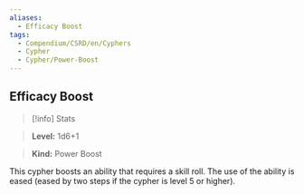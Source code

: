 ```yaml
---
aliases:
  - Efficacy Boost
tags:
  - Compendium/CSRD/en/Cyphers
  - Cypher
  - Cypher/Power-Boost
---
```

  
    
## Efficacy Boost    
>[!info] Stats    
> **Level:** 1d6+1    
> **Kind:** Power Boost  
    
This cypher boosts an ability that requires a skill roll. The use of the ability is eased (eased by two steps if the cypher is level 5 or higher).